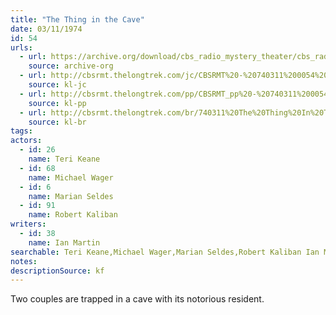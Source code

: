 ```yaml
---
title: "The Thing in the Cave"
date: 03/11/1974
id: 54
urls: 
  - url: https://archive.org/download/cbs_radio_mystery_theater/cbs_radio_mystery_theater-0051-0100.zip/cbs_radio_mystery_theater-0051-0100%2Fcbsrmt_0054_the_thing_in_the_cave.mp3
    source: archive-org
  - url: http://cbsrmt.thelongtrek.com/jc/CBSRMT%20-%20740311%200054%20Thing%20in%20the%20Cave%20vbr%20df_jc.mp3
    source: kl-jc
  - url: http://cbsrmt.thelongtrek.com/pp/CBSRMT_pp%20-%20740311%200054%20The%20Thing%20in%20the%20Cave.mp3
    source: kl-pp
  - url: http://cbsrmt.thelongtrek.com/br/740311%20The%20Thing%20In%20The%20Cave%20-%20WOR.mp3
    source: kl-br
tags: 
actors:  
  - id: 26
    name: Teri Keane  
  - id: 68
    name: Michael Wager  
  - id: 6
    name: Marian Seldes  
  - id: 91
    name: Robert Kaliban
writers:  
  - id: 38
    name: Ian Martin
searchable: Teri Keane,Michael Wager,Marian Seldes,Robert Kaliban Ian Martin
notes: 
descriptionSource: kf
---
```

Two couples are trapped in a cave with its notorious resident.